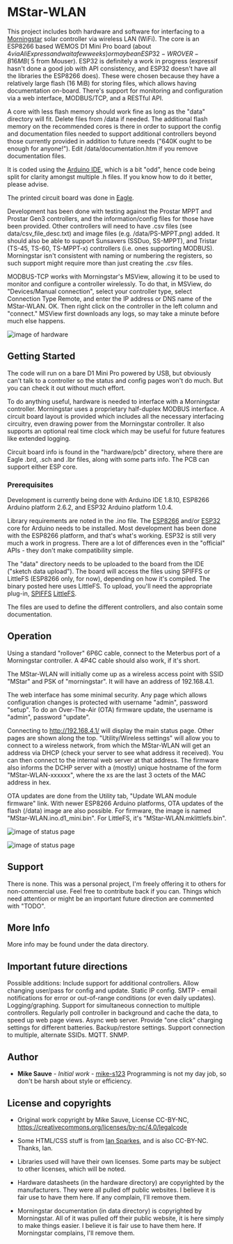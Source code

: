 # MStar-WLAN

This project includes both hardware and software for interfacing to a [Morningstar](https://www.morningstarcorp.com/) solar controller via wireless LAN (WiFi). The core is an ESP8266 based WEMOS D1 Mini Pro board (about $4 via AliExpress and wait a few weeks) or maybe an ESP32-WROVER-B 16MB (~$5 from Mouser). ESP32 is definitely a work in progress (expressif hasn't done a good job with API consistency, and ESP32 doesn't have all the libraries the ESP8266 does). These were chosen because they have a relatively large flash (16 MiB) for storing files, which allows having documentation on-board. There's support for monitoring and configuration via a web interface, MODBUS/TCP, and a RESTful API.

A core with less flash memory should work fine as long as the "data" directory will fit. Delete files from /data if needed. The additional flash memory on the recommended cores is there in order to support the config and documentation files needed to support additional controllers beyond those currently provided in addition to future needs ("640K ought to be enough for anyone!"). Edit /data/documentation.htm if you remove documentation files.

It is coded using the [Arduino IDE](https://www.arduino.cc/en/Main/Software), which is a bit "odd", hence code being split for clarity amongst multiple .h files. If you know how to do it better, please advise. 

The printed circuit board was done in [Eagle](https://www.autodesk.com/products/eagle/overview).

Development has been done with testing against the Prostar MPPT and Prostar Gen3 controllers, and the information/config files for those have been provided. Other controllers will need to have .csv files (see data/csv_file_desc.txt) and image files (e.g. /data/PS-MPPT.png) added. It should also be able to support Sunsavers (SSDuo, SS-MPPT), and Tristar (TS-45, TS-60, TS-MPPT-x) controllers (i.e. ones supporting MODBUS). Morningstar isn't consistent with naming or numbering the registers, so such support might require more than just creating the .csv files.

MODBUS-TCP works with Morningstar's MSView, allowing it to be used to monitor and configure a controller wirelessly. To do that, in MSView, do "Devices/Manual connection", select your controller type, select Connection Type Remote, and enter the IP address or DNS name of the MStar-WLAN. OK. Then right click on the controller in the left column and "connect." MSView first downloads any logs, so may take a minute before much else happens.

![image of hardware](https://raw.githubusercontent.com/mike-s123/MStar-WLAN/master/pics/board.png)

## Getting Started

The code will run on a bare D1 Mini Pro powered by USB, but obviously can't talk to a controller so the status and config pages won't do much. But you can check it out without much effort.

To do anything useful, hardware is needed to interface with a Morningstar controller. Morningstar uses a proprietary half-duplex MODBUS interface. A circuit board layout is provided which includes all the necessary interfacing circuitry, even drawing power from the Morningstar controller. It also supports an optional real time clock which may be useful for future features like extended logging.

Circuit board info is found in the "hardware/pcb" directory, where there are Eagle .brd, .sch and .lbr files, along with some parts info. The PCB can support either ESP core.

### Prerequisites

Development is currently being done with Arduino IDE 1.8.10, ESP8266 Arduino platform 2.6.2, and ESP32 Arduino platform 1.0.4.

Library requirements are noted in the .ino file. The [ESP8266](https://github.com/esp8266/Arduino) and/or [ESP32](https://github.com/espressif/arduino-esp32) core for Arduino needs to be installed. Most development has been done with the ESP8266 platform, and that's what's working. ESP32 is still very much a work in progress. There are a lot of differences even in the "official" APIs - they don't make compatibility simple.

The "data" directory needs to be uploaded to the board from the IDE ("sketch data upload"). The board will access the files using SPIFFS or LittleFS (ESP8266 only, for now), depending on how it's compiled. The binary posted here uses LittleFS. To upload, you'll need the appropriate plug-in, [SPIFFS](https://github.com/esp8266/arduino-esp8266fs-plugin) [LittleFS](https://github.com/earlephilhower/arduino-esp8266littlefs-plugin).

The files are used to define the different controllers, and also contain some documentation.

## Operation

Using a standard "rollover" 6P6C cable, connect to the Meterbus port of a Morningstar controller. A 4P4C cable should also work, if it's short.

The MStar-WLAN will initially come up as a wireless access point with SSID "MStar" and PSK of "morningstar". It will have an address of 192.168.4.1. 

The web interface has some minimal security. Any page which allows configuration changes is protected with username "admin", password "setup". To do an Over-The-Air (OTA) firmware update, the username is "admin", password "update".

Connecting to http://192.168.4.1/ will display the main status page. Other pages are shown along the top. "Utility/Wireless settings" will allow you to connect to a wireless network, from which the MStar-WLAN will get an address via DHCP (check your server to see what address it received). You can then connect to the internal web server at that address. The firmware also informs the DCHP server with a (mostly) unique hostname of the form "MStar-WLAN-xxxxxx", where the xs are the last 3 octets of the MAC address in hex.

OTA updates are done from the Utility tab, "Update WLAN module firmware" link. With newer ESP8266 Arduino platforms, OTA updates of the flash (/data) image are also possible. For firmware, the image is named "MStar-WLAN.ino.d1_mini.bin". For LittleFS, it's "MStar-WLAN.mklittlefs.bin". 

![image of status page](https://raw.githubusercontent.com/mike-s123/MStar-WLAN/master/pics/status.png)

![image of status page](https://raw.githubusercontent.com/mike-s123/MStar-WLAN/master/pics/charge_settings.png)

## Support

There is none. This was a personal project, I'm freely offering it to others for non-commercial use. Feel free to contribute back if you can. Things which need attention or might be an important future direction are commented with "TODO".

## More Info

More info may be found under the data directory.

## Important future directions

Possible additions: Include support for additional controllers. Allow changing user/pass for config and update. Static IP config. SMTP - email notifications for error or out-of-range conditions (or even daily updates). Logging/graphing. Support for simultaneous connection to multiple controllers. Regularly poll controller in background and cache the data, to speed up web page views. Async web server. Provide "one click" charging settings for different batteries. Backup/restore settings. Support connection to multiple, alternate SSIDs. MQTT. SNMP.
 
## Author

* **Mike Sauve** - *Initial work* - [mike-s123](https://github.com/mike-s123/)
Programming is not my day job, so don't be harsh about style or efficiency.

## License and copyrights

* Original work copyright by Mike Sauve, License CC-BY-NC, https://creativecommons.org/licenses/by-nc/4.0/legalcode

* Some HTML/CSS stuff is from [Ian Sparkes](https://bitbucket.org/isparkes/nixiefirmwarev2/src), and is also CC-BY-NC. Thanks, Ian.

* Libraries used will have their own licenses. Some parts may be subject to other licenses, which will be noted.

* Hardware datasheets (in the hardware directory) are copyrighted by the manufacturers. They were all pulled off public websites. I believe it is fair use to have them here. If any complain, I'll remove them.

* Morningstar documentation (in data directory) is copyrighted by Morningstar. All of it was pulled off their public website, it is here simply to make things easier. I believe it is fair use to have them here. If Morningstar complains, I'll remove them.